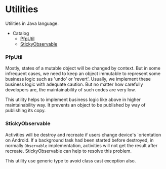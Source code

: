# Utilities
Utilities in Java language.


- Catalog
  - [PfpUtil](#pfputil)
  - [StickyObservable](#stickyobservable)


### PfpUtil
Mostly, states of a mutable object will be changed by context. But in some infrequent cases, we need to keep an object immutable to represent some business logic such as 'undo' or 'revert'. Usually, we implement these business logic with adequate caution. But no matter how carefully developers are, the maintainability of such codes are very low.
</p>
This utility helps to implement business logic like above in higher maintainability way. It prevents an object to be published by way of publishing its copy.

### StickyObservable
Activities will be destroy and recreate if users change device's `orientation on Android. If a background task had been started before destroyed, in normally ```Observable``` implementation, activities will not get the result after recreate. StickyObservable can help to resolve this problem.
</p>
This utility use generic type to avoid class cast exception also.
